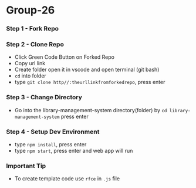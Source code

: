 # Group-26

### Step 1 - Fork Repo
### Step 2 - Clone Repo
- Click Green Code Button on Forked Repo
- Copy url link
- Create folder open it in vscode and open terminal (git bash)
- `cd` into folder
- type `git clone http//:theurllinkfromforkedrepo`, press enter
### Step 3 - Change Directory
- Go into the library-management-system directory(folder) by `cd library-management-system` press enter
### Step 4 - Setup Dev Environment
- type `npm install`, press enter
- type `npm start`, press enter and web app will run

### Important Tip
- To create template code use `rfce` in `.js` file